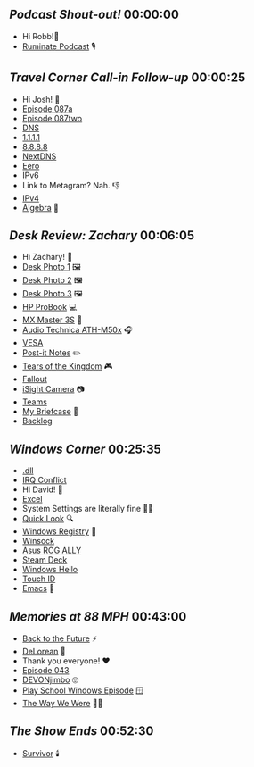 
## _Podcast Shout-out!_ 00:00:00
- Hi Robb!👋
- [Ruminate Podcast](https://ruminatepodcast.com/) 🎙️

## _Travel Corner Call-in Follow-up_ 00:00:25
- Hi Josh! 👋
- [Episode 087a](https://listen.hemisphericviews.com/087a)
- [Episode 087two](https://listen.hemisphericviews.com/087two)
- [DNS](https://en.wikipedia.org/wiki/Domain_Name_System)
- [1.1.1.1](https://1.1.1.1/)
- [8.8.8.8](https://en.wikipedia.org/wiki/Google_Public_DNS)
- [NextDNS](https://nextdns.io/)
- [Eero](https://eero.com/)
- [IPv6](https://en.wikipedia.org/wiki/IPv6)
- Link to Metagram? Nah. 👎
- [IPv4](https://en.wikipedia.org/wiki/Internet_Protocol_version_4)
- [Algebra](https://en.wikipedia.org/wiki/Algebra) 🧮

## _Desk Review: Zachary_ 00:06:05
- Hi Zachary! 👋
- [Desk Photo 1](https://cdn.hemisphericviews.com/088%20Desk%20001.png) 🖼️
- [Desk Photo 2](https://cdn.hemisphericviews.com/088%20Desk%20002.png) 🖼️
- [Desk Photo 3](https://cdn.hemisphericviews.com/088%20Desk%20003.png) 🖼️
- [HP ProBook](https://en.wikipedia.org/wiki/HP_ProBook) 💻
- [MX Master 3S](https://www.logitech.com/en-us/products/mice/mx-master-3s.910-006556.html) 🐁
- [Audio Technica ATH-M50x](https://www.audio-technica.com/en-us/ath-m50x) 🎧
- [VESA](https://en.wikipedia.org/wiki/Video_Electronics_Standards_Association)
- [Post-it Notes](https://en.wikipedia.org/wiki/Post-it_Note) ✏️
- [Tears of the Kingdom](https://en.wikipedia.org/wiki/The_Legend_of_Zelda:_Tears_of_the_Kingdom) 🎮
- [Fallout](https://en.wikipedia.org/wiki/Fallout_%28series%29)
- [iSight Camera](https://en.wikipedia.org/wiki/ISight) 📷
- [Teams](https://en.wikipedia.org/wiki/Microsoft_Teams)
- [My Briefcase](https://en.wikipedia.org/wiki/Briefcase_%28Microsoft_Windows%29) 💼
- [Backlog](https://en.wikipedia.org/wiki/Product_backlog)

## _Windows Corner_ 00:25:35
- [.dll](https://en.wikipedia.org/wiki/Dynamic-link_library)
- [IRQ Conflict](https://en.wikipedia.org/wiki/Interrupt_request_%28PC_architecture%29)
- Hi David! 👋
- [Excel](https://en.wikipedia.org/wiki/Microsoft_Excel)
- System Settings are literally fine 🤷‍♂️
- [Quick Look](https://en.wikipedia.org/wiki/Quick_Look) 🔍
- [Windows Registry](https://en.wikipedia.org/wiki/Windows_Registry) 🥳
- [Winsock](https://en.wikipedia.org/wiki/Winsock)
- [Asus ROG ALLY](https://en.wikipedia.org/wiki/Asus_ROG_Ally)
- [Steam Deck](https://en.wikipedia.org/wiki/Steam_Deck)
- [Windows Hello](https://en.wikipedia.org/wiki/Windows_10#System_security)
- [Touch ID](https://en.wikipedia.org/wiki/Touch_ID)
- [Emacs](https://www.youtube.com/watch?v=urcL86UpqZc&pp=ygUFZW1hY3M%3D) 🤣

## _Memories at 88 MPH_ 00:43:00
- [Back to the Future](https://en.wikipedia.org/wiki/Back_to_the_Future) ⚡️
- [DeLorean](https://en.wikipedia.org/wiki/DeLorean_Motor_Company) 🚙
- Thank you everyone! ❤️
- [Episode 043](https://listen.hemisphericviews.com/043)
- [DEVONjimbo](https://listen.hemisphericviews.com/036) 🤓
- [Play School Windows Episode](https://listen.hemisphericviews.com/056) 🪟
- [The Way We Were](https://www.youtube.com/watch?v=ifWOSnoCS0M) 👩‍🎤

## _The Show Ends_ 00:52:30
- [Survivor](https://en.wikipedia.org/wiki/Survivor_%28American_TV_series%29) 🕯️